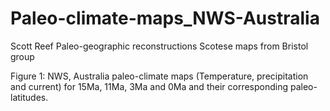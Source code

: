 # Paleo-climate-maps_NWS-Australia
Scott Reef Paleo-geographic reconstructions
Scotese maps from Bristol group





 
Figure 1: NWS, Australia paleo-climate maps (Temperature, precipitation and current) for 15Ma, 11Ma, 3Ma and 0Ma and their corresponding paleo-latitudes.
